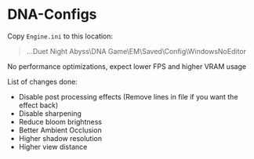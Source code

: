 # DNA-Configs

Copy ``Engine.ini`` to this location: 
> ...Duet Night Abyss\DNA Game\EM\Saved\Config\WindowsNoEditor

No performance optimizations, expect lower FPS and higher VRAM usage

List of changes done:
- Disable post processing effects (Remove lines in file if you want the effect back)
- Disable sharpening
- Reduce bloom brightness
- Better Ambient Occlusion
- Higher shadow resolution
- Higher view distance
